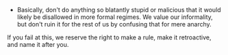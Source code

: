 - Basically, don't do anything so blatantly stupid or malicious that it would likely be disallowed in more formal regimes. We value our informality, but don't ruin it for the rest of us by confusing that for mere anarchy.

If you fail at this, we reserve the right to make a rule, make it retroactive, and name it after you.
